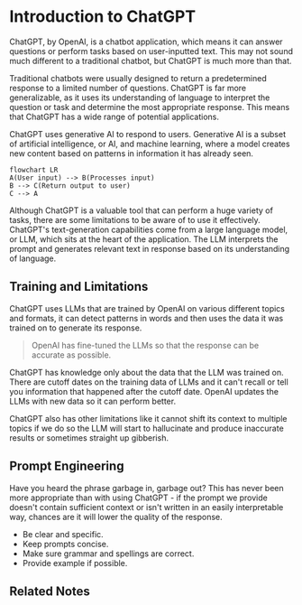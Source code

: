 # Introduction to ChatGPT

ChatGPT, by OpenAI, is a chatbot application, which means it can answer questions or perform tasks based on user-inputted text. This may not sound much different to a traditional chatbot, but ChatGPT is much more than that. 

Traditional chatbots were usually designed to return a predetermined response to a limited number of questions. ChatGPT is far more generalizable, as it uses its understanding of language to interpret the question or task and determine the most appropriate response. This means that ChatGPT has a wide range of potential applications.

ChatGPT uses generative AI to respond to users. Generative AI is a subset of artificial intelligence, or AI, and machine learning, where a model creates new content based on patterns in information it has already seen.

```mermaid
flowchart LR
A(User input) --> B(Processes input)
B --> C(Return output to user)
C --> A
```

Although ChatGPT is a valuable tool that can perform a huge variety of tasks, there are some limitations to be aware of to use it effectively. ChatGPT's text-generation capabilities come from a large language model, or LLM, which sits at the heart of the application. The LLM interprets the prompt and generates relevant text in response based on its understanding of language. 

## Training and Limitations
ChatGPT uses LLMs that are trained by OpenAI on various different topics and formats, it can detect patterns in words and then uses the data it was trained on to generate its response.

> OpenAI has fine-tuned the LLMs so that the response can be accurate as possible.

ChatGPT has knowledge only about the data that the LLM was trained on. There are cutoff dates on the training data of LLMs and it can't recall or tell you information that happened after the cutoff date. OpenAI updates the LLMs with new data so it can perform better.

ChatGPT also has other limitations like it cannot shift its context to multiple topics if we do so the LLM will start to hallucinate and produce inaccurate results or sometimes straight up gibberish.

## Prompt Engineering
Have you heard the phrase garbage in, garbage out? This has never been more appropriate than with using ChatGPT - if the prompt we provide doesn't contain sufficient context or isn't written in an easily interpretable way, chances are it will lower the quality of the response.

- Be clear and specific.
- Keep prompts concise.
- Make sure grammar and spellings are correct.
- Provide example if possible.

## Related Notes